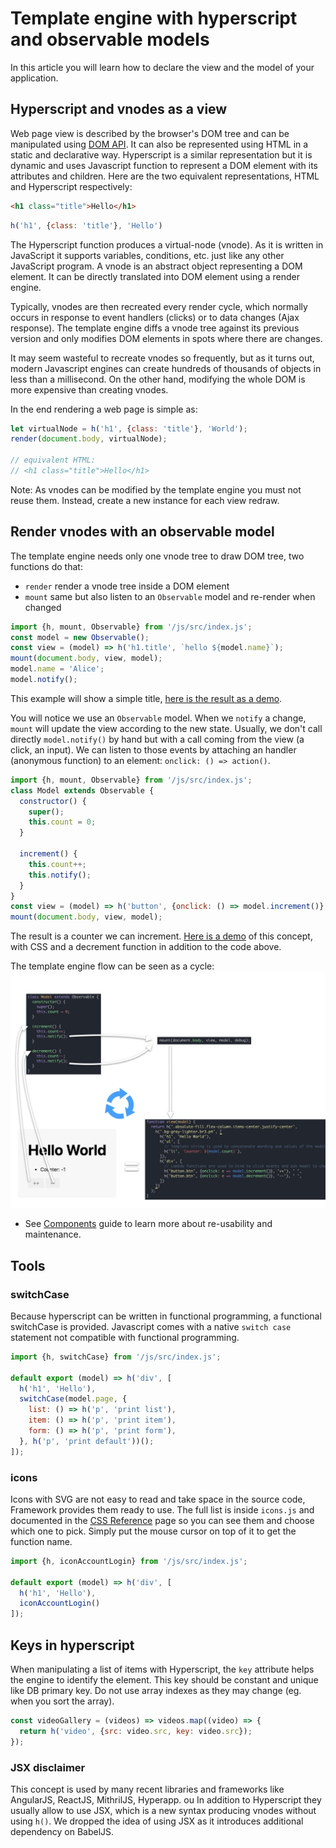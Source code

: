 # Template engine with hyperscript and observable models

In this article you will learn how to declare the view and the model of your application.

## Hyperscript and vnodes as a view

Web page view is described by the browser's DOM tree and can be manipulated using [DOM API](https://developer.mozilla.org/en-US/docs/Web/API/Document_Object_Model). It can also be represented using HTML in a static and declarative way. Hyperscript is a similar representation but it is dynamic and uses Javascript function to represent a DOM element with its attributes and children.
Here are the two equivalent representations, HTML and Hyperscript respectively:

```html
<h1 class="title">Hello</h1>
```

```js
h('h1', {class: 'title'}, 'Hello')
```

The Hyperscript function produces a virtual-node (vnode). As it is written in JavaScript it supports variables, conditions, etc. just like any other JavaScript program. A vnode is an abstract object representing a DOM element. It can be directly translated into DOM element using a render engine.

Typically, vnodes are then recreated every render cycle, which normally occurs in response to event handlers (clicks) or to data changes (Ajax response). The template engine diffs a vnode tree against its previous version and only modifies DOM elements in spots where there are changes.

It may seem wasteful to recreate vnodes so frequently, but as it turns out, modern Javascript engines can create hundreds of thousands of objects in less than a millisecond. On the other hand, modifying the whole DOM is more expensive than creating vnodes.

In the end rendering a web page is simple as:

```js
let virtualNode = h('h1', {class: 'title'}, 'World');
render(document.body, virtualNode);

// equivalent HTML:
// <h1 class="title">Hello</h1>
```

Note: As vnodes can be modified by the template engine you must not reuse them. Instead, create a new instance for each view redraw.

## Render vnodes with an observable model

The template engine needs only one vnode tree to draw DOM tree, two functions do that:
- `render` render a vnode tree inside a DOM element
- `mount` same but also listen to an `Observable` model and re-render when changed

```js
import {h, mount, Observable} from '/js/src/index.js';
const model = new Observable();
const view = (model) => h('h1.title', `hello ${model.name}`);
mount(document.body, view, model);
model.name = 'Alice';
model.notify();
```

This example will show a simple title, [here is the result as a demo](https://aliceo2group.github.io/WebUi/Framework/docs/demo/template-1.html).

You will notice we use an `Observable` model. When we `notify` a change, `mount` will update the view according to the new state.
Usually, we don't call directly `model.notify()` by hand but with a call coming from the view (a click, an input).
We can listen to those events by attaching an handler (anonymous function) to an element: `onclick: () => action()`.

```js
import {h, mount, Observable} from '/js/src/index.js';
class Model extends Observable {
  constructor() {
    super();
    this.count = 0;
  }

  increment() {
    this.count++;
    this.notify();
  }
}
const view = (model) => h('button', {onclick: () => model.increment()}, `${this.count} ++`);
mount(document.body, view, model);
```

The result is a counter we can increment.
[Here is a demo](https://aliceo2group.github.io/WebUi/Framework/docs/demo/template-2.html) of this concept, with CSS and a decrement function in addition to the code above.

The template engine flow can be seen as a cycle:
![Cycle](../images/cycle.jpeg)

- See [Components](components.md) guide to learn more about re-usability and maintenance.

## Tools

### switchCase

Because hyperscript can be written in functional programming, a functional switchCase is provided. Javascript comes with a native `switch case` statement not compatible with functional programming.

```js
import {h, switchCase} from '/js/src/index.js';

default export (model) => h('div', [
  h('h1', 'Hello'),
  switchCase(model.page, {
    list: () => h('p', 'print list'),
    item: () => h('p', 'print item'),
    form: () => h('p', 'print form'),
  }, h('p', 'print default'))();
]);
```

### icons

Icons with SVG are not easy to read and take space in the source code, Framework provides them ready to use. The full list is inside `icons.js` and documented in the [CSS Reference](https://aliceo2group.github.io/WebUi/Framework/docs/reference/frontend-css.html#icons) page so you can see them and choose which one to pick. Simply put the mouse cursor on top of it to get the function name.

```js
import {h, iconAccountLogin} from '/js/src/index.js';

default export (model) => h('div', [
  h('h1', 'Hello'),
  iconAccountLogin()
]);
```

## Keys in hyperscript

When manipulating a list of items with Hyperscript, the `key` attribute helps the engine to identify the element. This key should be constant and unique like DB primary key. Do not use array indexes as they may change (eg. when you sort the array).
```js
const videoGallery = (videos) => videos.map((video) => {
  return h('video', {src: video.src, key: video.src});
});

```

### JSX disclaimer

This concept is used by many recent libraries and frameworks like AngularJS, ReactJS, MithrilJS, Hyperapp. ou In addition to Hyperscript they usually allow to use JSX, which is a new syntax producing vnodes without using `h()`. We dropped the idea of using JSX as it introduces additional dependency on BabelJS.
